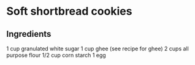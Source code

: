 Soft shortbread cookies
=======================

Ingredients
-----------

1 cup granulated white sugar
1 cup ghee (see recipe for ghee)
2 cups all purpose flour 
1/2 cup corn starch
1 egg
